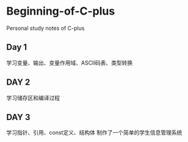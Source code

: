 # **Beginning-of-C-plus**
Personal study notes of C-plus
## Day 1
学习变量、输出、变量作用域、ASCII码表、类型转换
## DAY 2
学习储存区和编译过程
## DAY 3
学习指针、引用、const定义、结构体
制作了一个简单的学生信息管理系统